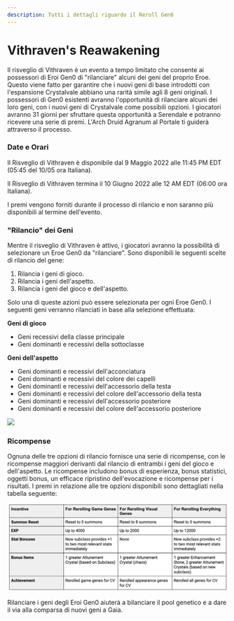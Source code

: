 ```yaml
---
description: Tutti i dettagli riguardo il Reroll Gen0
---
```


# Vithraven's Reawakening

Il risveglio di Vithraven è un evento a tempo limitato che consente ai possessori di Eroi Gen0 di "rilanciare" alcuni dei geni del proprio Eroe. Questo viene fatto per garantire che i nuovi geni di base introdotti con l'espansione Crystalvale abbiano una rarità simile agli 8 geni originali. I possessori di Gen0 esistenti avranno l'opportunità di rilanciare alcuni dei loro geni, con i nuovi geni di Crystalvale come possibili opzioni. I giocatori avranno 31 giorni per sfruttare questa opportunità a Serendale e potranno ricevere una serie di premi. L'Arch Druid Agranum al Portale ti guiderà attraverso il processo.

### Date e Orari

Il Risveglio di Vithraven è disponibile dal 9 Maggio 2022 alle 11:45 PM EDT (05:45 del 10/05 ora Italiana).

Il Risveglio di Vithraven termina il 10 Giugno 2022 alle 12 AM EDT (06:00 ora Italiana).

I premi vengono forniti durante il processo di rilancio e non saranno più disponibili al termine dell'evento.

### "Rilancio" dei Geni&#x20;

Mentre il risveglio di Vithraven è attivo, i giocatori avranno la possibilità di selezionare un Eroe Gen0 da "rilanciare". Sono disponibili le seguenti scelte di rilancio del gene:&#x20;

1. Rilancia i geni di gioco.&#x20;
2. Rilancia i geni dell'aspetto.
3. Rilancia i geni del gioco e dell'aspetto.

Solo una di queste azioni può essere selezionata per ogni Eroe Gen0. I seguenti geni verranno rilanciati in base alla selezione effettuata:

**Geni di gioco**

* Geni recessivi della classe principale
* Geni dominanti e recessivi della sottoclasse

**Geni dell'aspetto**

* Geni dominanti e recessivi dell'acconciatura
* Geni dominanti e recessivi del colore dei capelli
* Geni dominanti e recessivi dell'accessorio della testa
* Geni dominanti e recessivi del colore dell'accessorio della testa
* Geni dominanti e recessivi dell'accessorio posteriore
* Geni dominanti e recessivi del colore dell'accessorio posteriore

![](../.gitbook/assets/Serendale\_Gen0\_Reroll\_5-9-22.png)

### Ricompense

Ognuna delle tre opzioni di rilancio fornisce una serie di ricompense, con le ricompense maggiori derivanti dal rilancio di entrambi i geni del gioco e dell'aspetto. Le ricompense includono bonus di esperienza, bonus statistici, oggetti bonus, un efficace ripristino dell'evocazione e ricompense per i risultati. I premi in relazione alle tre opzioni disponibili sono dettagliati nella tabella seguente:

![Ricompense del Risveglio di Vithraven](../.gitbook/assets/C9B74EE0-7106-400E-98A6-98A59DDCCDE1.jpeg)

Rilanciare i geni degli Eroi Gen0 aiuterà a bilanciare il pool genetico e a dare il via alla comparsa di nuovi geni a Gaia.
